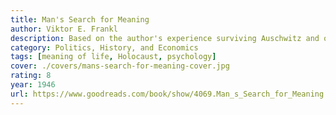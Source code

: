 ```yaml
---
title: Man's Search for Meaning
author: Viktor E. Frankl
description: Based on the author's experience surviving Auschwitz and other concentration camps, this book explores the human capacity to find meaning in the face of suffering.
category: Politics, History, and Economics
tags: [meaning of life, Holocaust, psychology]
cover: ./covers/mans-search-for-meaning-cover.jpg
rating: 8
year: 1946
url: https://www.goodreads.com/book/show/4069.Man_s_Search_for_Meaning
---
```

